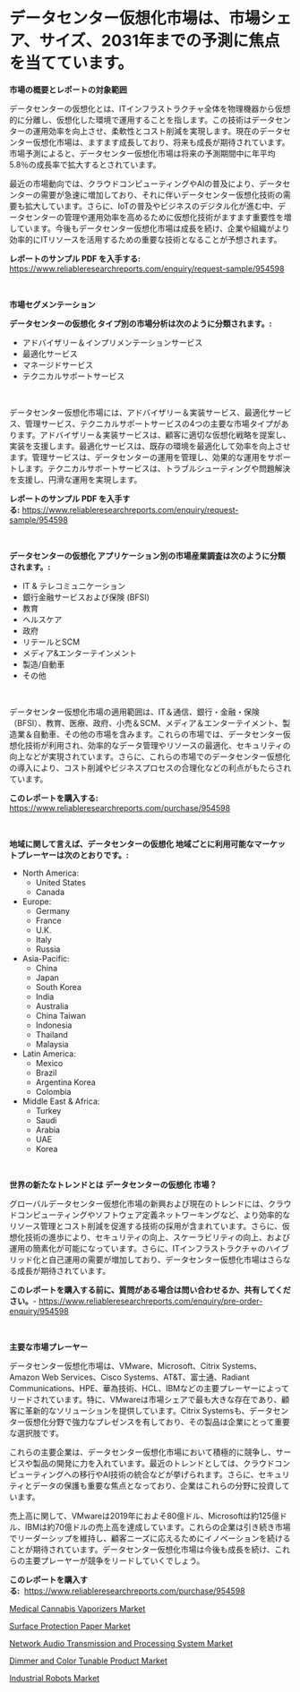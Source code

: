 <p><h1>データセンター仮想化市場は、市場シェア、サイズ、2031年までの予測に焦点を当てています。</h1></p><p><strong>市場の概要とレポートの対象範囲</strong></p>
<p><p>データセンターの仮想化とは、ITインフラストラクチャ全体を物理機器から仮想的に分離し、仮想化した環境で運用することを指します。この技術はデータセンターの運用効率を向上させ、柔軟性とコスト削減を実現します。現在のデータセンター仮想化市場は、ますます成長しており、将来も成長が期待されています。市場予測によると、データセンター仮想化市場は将来の予測期間中に年平均5.8％の成長率で拡大するとされています。</p><p>最近の市場動向では、クラウドコンピューティングやAIの普及により、データセンターの需要が急速に増加しており、それに伴いデータセンター仮想化技術の需要も拡大しています。さらに、IoTの普及やビジネスのデジタル化が進む中、データセンターの管理や運用効率を高めるために仮想化技術がますます重要性を増しています。今後もデータセンター仮想化市場は成長を続け、企業や組織がより効率的にITリソースを活用するための重要な技術となることが予想されます。</p></p>
<p><strong>レポートのサンプル PDF を入手する:</strong> <a href="https://www.reliableresearchreports.com/enquiry/request-sample/954598">https://www.reliableresearchreports.com/enquiry/request-sample/954598</a></p>
<p>&nbsp;</p>
<p><strong>市場セグメンテーション</strong></p>
<p><strong>データセンターの仮想化 タイプ別の市場分析は次のように分類されます。:</strong></p>
<p><ul><li>アドバイザリー＆インプリメンテーションサービス</li><li>最適化サービス</li><li>マネージドサービス</li><li>テクニカルサポートサービス</li></ul></p>
<p>&nbsp;</p>
<p><p>データセンター仮想化市場には、アドバイザリー＆実装サービス、最適化サービス、管理サービス、テクニカルサポートサービスの4つの主要な市場タイプがあります。アドバイザリー＆実装サービスは、顧客に適切な仮想化戦略を提案し、実装を支援します。最適化サービスは、既存の環境を最適化して効率を向上させます。管理サービスは、データセンターの運用を管理し、効果的な運用をサポートします。テクニカルサポートサービスは、トラブルシューティングや問題解決を支援し、円滑な運用を実現します。</p></p>
<p><strong>レポートのサンプル PDF を入手する:</strong>&nbsp;<a href="https://www.reliableresearchreports.com/enquiry/request-sample/954598">https://www.reliableresearchreports.com/enquiry/request-sample/954598</a></p>
<p>&nbsp;</p>
<p><strong> データセンターの仮想化 アプリケーション別の市場産業調査は次のように分類されます。:</strong></p>
<p><ul><li>IT & テレコミュニケーション</li><li>銀行金融サービスおよび保険 (BFSI)</li><li>教育</li><li>ヘルスケア</li><li>政府</li><li>リテールとSCM</li><li>メディア&エンターテインメント</li><li>製造/自動車</li><li>その他</li></ul></p>
<p>&nbsp;</p>
<p><p>データセンター仮想化市場の適用範囲は、IT＆通信、銀行・金融・保険（BFSI）、教育、医療、政府、小売＆SCM、メディア＆エンターテイメント、製造業＆自動車、その他の市場を含みます。これらの市場では、データセンター仮想化技術が利用され、効率的なデータ管理やリソースの最適化、セキュリティの向上などが実現されています。さらに、これらの市場でのデータセンター仮想化の導入により、コスト削減やビジネスプロセスの合理化などの利点がもたらされています。</p></p>
<p><strong>このレポートを購入する:</strong>&nbsp; <a href="https://www.reliableresearchreports.com/purchase/954598">https://www.reliableresearchreports.com/purchase/954598</a></p>
<p>&nbsp;</p>
<p><strong>地域に関して言えば、データセンターの仮想化 地域ごとに利用可能なマーケットプレーヤーは次のとおりです。:</strong></p>
<p><ul>
    <li>
        North America:
        <ul>
            <li>United States</li>
            <li>Canada</li>
        </ul>
    </li>
    <li>
        Europe:
        <ul>
            <li>Germany</li>
            <li>France</li>
            <li>U.K.</li>
            <li>Italy</li>
            <li>Russia</li>
        </ul>
    </li>
    <li>
        Asia-Pacific:
        <ul>
            <li>China</li>
            <li>Japan</li>
            <li>South Korea</li>
            <li>India</li>
            <li>Australia</li>
            <li>China Taiwan</li>
            <li>Indonesia</li>
            <li>Thailand</li>
            <li>Malaysia</li>
        </ul>
    </li>
    <li>
        Latin America:
        <ul>
            <li>Mexico</li>
            <li>Brazil</li>
            <li>Argentina Korea</li>
            <li>Colombia</li>
        </ul>
    </li>
    <li>
        Middle East & Africa:
        <ul>
            <li>Turkey</li>
            <li>Saudi</li>
            <li>Arabia</li>
            <li>UAE</li>
            <li>Korea</li>
        </ul>
    </li>
    </ul></p>
<p>&nbsp;</p>
<p><strong>世界の新たなトレンドとは データセンターの仮想化 市場？</strong></p>
<p><p>グローバルデータセンター仮想化市場の新興および現在のトレンドには、クラウドコンピューティングやソフトウェア定義ネットワーキングなど、より効率的なリソース管理とコスト削減を促進する技術の採用が含まれています。さらに、仮想化技術の進歩により、セキュリティの向上、スケーラビリティの向上、および運用の簡素化が可能になっています。さらに、ITインフラストラクチャのハイブリッド化と自己運用の需要が増加しており、データセンター仮想化市場はさらなる成長が期待されています。</p></p>
<p><strong>このレポートを購入する前に、質問がある場合は問い合わせるか、共有してください。</strong>- <a href="https://www.reliableresearchreports.com/enquiry/pre-order-enquiry/954598">https://www.reliableresearchreports.com/enquiry/pre-order-enquiry/954598</a></p>
<p>&nbsp;</p>
<p><strong>主要な市場プレーヤー</strong></p>
<p><p>データセンター仮想化市場は、VMware、Microsoft、Citrix Systems、Amazon Web Services、Cisco Systems、AT&T、富士通、Radiant Communications、HPE、華為技術、HCL、IBMなどの主要プレーヤーによってリードされています。特に、VMwareは市場シェアで最も大きな存在であり、顧客に革新的なソリューションを提供しています。Citrix Systemsも、データセンター仮想化分野で強力なプレゼンスを有しており、その製品は企業にとって重要な選択肢です。</p><p>これらの主要企業は、データセンター仮想化市場において積極的に競争し、サービスや製品の開発に力を入れています。最近のトレンドとしては、クラウドコンピューティングへの移行やAI技術の統合などが挙げられます。さらに、セキュリティとデータの保護も重要な焦点となっており、企業はこれらの分野に投資しています。</p><p>売上高に関して、VMwareは2019年におよそ80億ドル、Microsoftは約125億ドル、IBMは約70億ドルの売上高を達成しています。これらの企業は引き続き市場でリーダーシップを維持し、顧客ニーズに応えるためにイノベーションを続けることが期待されています。データセンター仮想化市場は今後も成長を続け、これらの主要プレーヤーが競争をリードしていくでしょう。</p></p>
<p><strong>このレポートを購入する:</strong>&nbsp;&nbsp;<a href="https://www.reliableresearchreports.com/purchase/954598">https://www.reliableresearchreports.com/purchase/954598</a></p>
<p><p><a href="https://github.com/luckyshygirl/Market-Research-Report-List-3/blob/main/medical-cannabis-vaporizers-market.md">Medical Cannabis Vaporizers Market</a></p><p><a href="https://view.publitas.com/reportprime-1/surface-protection-paper-market-offers-provide-insightful-data-for-the-time-period-from-2024-to-2031-and-also-provide-analysis-based-on-application-type-and-region/">Surface Protection Paper Market</a></p><p><a href="https://simplistic-meeting-7ee.notion.site/Network-Audio-Transmission-and-Processing-System-Market-Size-Market-Trends-and-Growth-Outlook-fore-0c2c34ac8f064d018bc3850a9168465b">Network Audio Transmission and Processing System Market</a></p><p><a href="https://github.com/markusgodoy/Market-Research-Report-List-2/blob/main/dimmer-and-color-tunable-product-market.md">Dimmer and Color Tunable Product Market</a></p><p><a href="https://skillful-vermicelli-b89.notion.site/Decoding-the-Industrial-Robots-Market-A-Deep-Dive-into-the-Latest-Market-Trends-Market-Segmentatio-9d0891988d5b4fbf83579514c593bb6f">Industrial Robots Market</a></p></p>